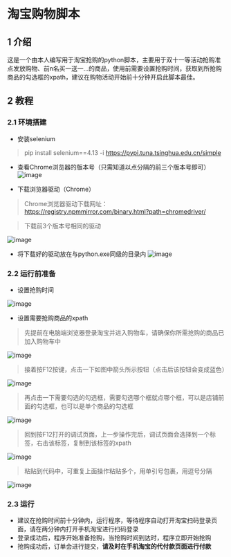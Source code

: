 # 淘宝购物脚本
## 1 介绍
这是一个由本人编写用于淘宝抢购的python脚本，主要用于双十一等活动抢购准点发放购物、前n名买一送一...的商品，使用前需要设置抢购时间，获取到所抢购商品的勾选框的xpath，建议在购物活动开始前十分钟开启此脚本最佳。
## 2 教程
### 2.1 环境搭建
- 安装selenium
> pip install selenium==4.13 -i https://pypi.tuna.tsinghua.edu.cn/simple

- 查看Chrome浏览器的版本号（只需知道以点分隔的前三个版本号即可）
![image](https://user-images.githubusercontent.com/105795298/230870842-b3a59239-49d3-445e-a440-08427c73f695.png)

- 下载浏览器驱动（Chrome）
> Chrome浏览器驱动下载网址：https://registry.npmmirror.com/binary.html?path=chromedriver/

> 下载前3个版本号相同的驱动

![image](https://user-images.githubusercontent.com/105795298/230871575-21a9134e-a6a9-4ecc-adee-cc7f78c4000a.png)

- 将下载好的驱动放在与python.exe同级的目录内
![image](https://user-images.githubusercontent.com/105795298/230872532-920fc231-ed38-4432-8a06-67110c816b90.png)

### 2.2 运行前准备
- 设置抢购时间

![image](https://user-images.githubusercontent.com/105795298/230873448-10490bc9-6073-40e6-a17c-1e49bee970e4.png)

- 设置需要抢购商品的xpath
> 先提前在电脑端浏览器登录淘宝并进入购物车，请确保你所需抢购的商品已加入购物车中

![image](https://user-images.githubusercontent.com/105795298/230874853-0c7b9bbd-a409-4b15-8fea-a9cac166735a.png)

> 接着按F12按键，点击一下如图中箭头所示按钮（点击后该按钮会变成蓝色）

![image](https://user-images.githubusercontent.com/105795298/230875728-f62f4221-043f-4e54-823e-03f3797e491a.png)

> 再点击一下需要勾选的勾选框，需要勾选哪个框就点哪个框，可以是店铺前面的勾选框，也可以是单个商品的勾选框

![image](https://user-images.githubusercontent.com/105795298/230877244-2203d2b7-4ef5-4879-bf9b-0794ead3a521.png)

> 回到按F12打开的调试页面，上一步操作完后，调试页面会选择到一个标签，右击该标签，复制到该标签的xpath

![image](https://user-images.githubusercontent.com/105795298/230878091-10dacb30-21c1-423b-ad1b-6260476f20a4.png)

> 粘贴到代码中，可重复上面操作粘贴多个，用单引号包裹，用逗号分隔

![image](https://user-images.githubusercontent.com/105795298/230879359-786b0d93-3552-4fe1-a4fe-1298465b80e8.png)

### 2.3 运行
- 建议在抢购时间前十分钟内，运行程序，等待程序自动打开淘宝扫码登录页面，请在两分钟内打开手机淘宝进行扫码登录
- 登录成功后，程序开始准备抢购，当抢购时间到达时，程序立即开始抢购
- 抢购成功后，订单会进行提交，**请及时在手机淘宝的代付款页面进行付款**
